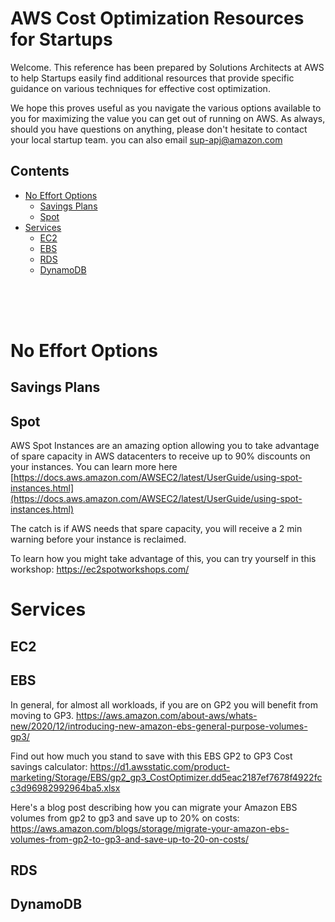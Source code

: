 # AWS Cost Optimization Resources for Startups
Welcome. This reference has been prepared by Solutions Architects at AWS to help Startups easily find additional resources that provide specific guidance on various techniques for effective cost optimization.  

We hope this proves useful as you navigate the various options available to you for maximizing the value you can get out of running on AWS. As always, should you have questions on anything, please don't hesitate to contact your local startup team. you can also email <sup-apj@amazon.com>

<!-- START doctoc generated TOC please keep comment here to allow auto update -->
<!-- DON'T EDIT THIS SECTION, INSTEAD RE-RUN doctoc TO UPDATE -->
## Contents

- [No Effort Options](#no-effort-options)
  - [Savings Plans](#savings-plans)
  - [Spot](#spot)
- [Services](#services)
  - [EC2](#ec2)
  - [EBS](#ebs)
  - [RDS](#rds)
  - [DynamoDB](#dynamodb)

<!-- END doctoc generated TOC please keep comment here to allow auto update -->
  
    
<br>
<br>
<br>

# No Effort Options


## Savings Plans

## Spot
AWS Spot Instances are an amazing option allowing you to take advantage of spare capacity in AWS datacenters to receive up to 90% discounts on your instances. You can learn more here 
[https://docs.aws.amazon.com/AWSEC2/latest/UserGuide/using-spot-instances.html](https://docs.aws.amazon.com/AWSEC2/latest/UserGuide/using-spot-instances.html)

The catch is if AWS needs that spare capacity, you will receive a 2 min warning before your instance is reclaimed. 

To learn how you might take advantage of this, you can try yourself in this workshop:
https://ec2spotworkshops.com/


# Services
## EC2


## EBS
In general, for almost all workloads, if you are on GP2 you will benefit from moving to GP3.
https://aws.amazon.com/about-aws/whats-new/2020/12/introducing-new-amazon-ebs-general-purpose-volumes-gp3/

Find out how much you stand to save with this EBS GP2 to GP3 Cost savings calculator: https://d1.awsstatic.com/product-marketing/Storage/EBS/gp2_gp3_CostOptimizer.dd5eac2187ef7678f4922fcc3d96982992964ba5.xlsx
  
Here's a blog post describing how you can migrate your Amazon EBS volumes from gp2 to gp3 and save up to 20% on costs: https://aws.amazon.com/blogs/storage/migrate-your-amazon-ebs-volumes-from-gp2-to-gp3-and-save-up-to-20-on-costs/



## RDS
## DynamoDB
